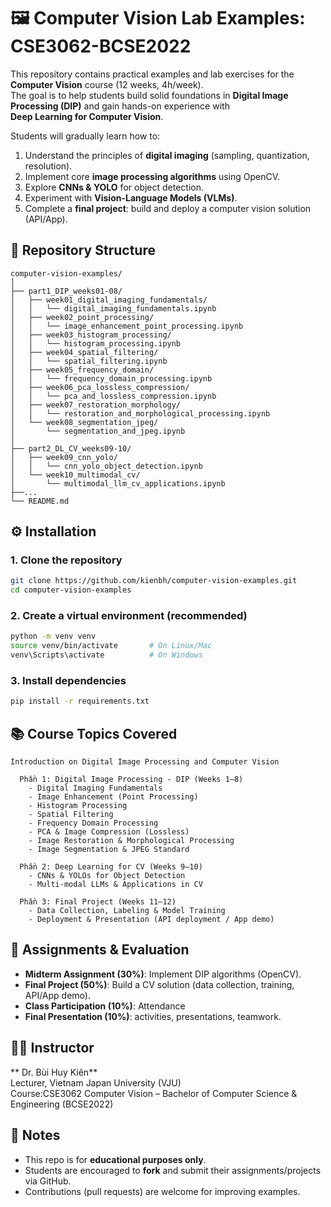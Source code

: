 # 🖼️ Computer Vision Lab Examples: CSE3062-BCSE2022

This repository contains practical examples and lab exercises for the **Computer Vision** course (12 weeks, 4h/week).  
The goal is to help students build solid foundations in **Digital Image Processing (DIP)** and gain hands-on experience with  
**Deep Learning for Computer Vision**.  

Students will gradually learn how to:
1. Understand the principles of **digital imaging** (sampling, quantization, resolution).
2. Implement core **image processing algorithms** using OpenCV.
3. Explore **CNNs & YOLO** for object detection.
4. Experiment with **Vision-Language Models (VLMs)**.
5. Complete a **final project**: build and deploy a computer vision solution (API/App).

## 📂 Repository Structure
```
computer-vision-examples/
│
├── part1_DIP_weeks01-08/
│   ├── week01_digital_imaging_fundamentals/
│   │   └── digital_imaging_fundamentals.ipynb
│   ├── week02_point_processing/
│   │   └── image_enhancement_point_processing.ipynb
│   ├── week03_histogram_processing/
│   │   └── histogram_processing.ipynb
│   ├── week04_spatial_filtering/
│   │   └── spatial_filtering.ipynb
│   ├── week05_frequency_domain/
│   │   └── frequency_domain_processing.ipynb
│   ├── week06_pca_lossless_compression/
│   │   └── pca_and_lossless_compression.ipynb
│   ├── week07_restoration_morphology/
│   │   └── restoration_and_morphological_processing.ipynb
│   └── week08_segmentation_jpeg/
│       └── segmentation_and_jpeg.ipynb
│
├── part2_DL_CV_weeks09-10/
│   ├── week09_cnn_yolo/
│   │   └── cnn_yolo_object_detection.ipynb
│   └── week10_multimodal_cv/
│       └── multimodal_llm_cv_applications.ipynb
├──...
└── README.md

```

## ⚙️ Installation

### 1. Clone the repository

```bash
git clone https://github.com/kienbh/computer-vision-examples.git
cd computer-vision-examples
```

### 2. Create a virtual environment (recommended)
```bash
python -m venv venv
source venv/bin/activate       # On Linux/Mac
venv\Scripts\activate          # On Windows
```

### 3. Install dependencies
```bash
pip install -r requirements.txt
```

## 📚 Course Topics Covered
```
Introduction on Digital Image Processing and Computer Vision

  Phần 1: Digital Image Processing - DIP (Weeks 1–8)
    - Digital Imaging Fundamentals
    - Image Enhancement (Point Processing)
    - Histogram Processing
    - Spatial Filtering
    - Frequency Domain Processing
    - PCA & Image Compression (Lossless)
    - Image Restoration & Morphological Processing
    - Image Segmentation & JPEG Standard
  
  Phần 2: Deep Learning for CV (Weeks 9–10)
    - CNNs & YOLOs for Object Detection
    - Multi-modal LLMs & Applications in CV
  
  Phần 3: Final Project (Weeks 11–12)
    - Data Collection, Labeling & Model Training
    - Deployment & Presentation (API deployment / App demo)
```

## 📝 Assignments & Evaluation
- **Midterm Assignment (30%)**: Implement DIP algorithms (OpenCV).  
- **Final Project (50%)**: Build a CV solution (data collection, training, API/App demo).  
- **Class Participation (10%)**: Attendance
- **Final Presentation (10%)**: activities, presentations, teamwork.
  
## 👨‍🏫 Instructor
** Dr. Bùi Huy Kiên**  
Lecturer, Vietnam Japan University (VJU)  
Course:CSE3062 Computer Vision – Bachelor of Computer Science & Engineering (BCSE2022)  

## 📌 Notes
- This repo is for **educational purposes only**.  
- Students are encouraged to **fork** and submit their assignments/projects via GitHub.  
- Contributions (pull requests) are welcome for improving examples.  

